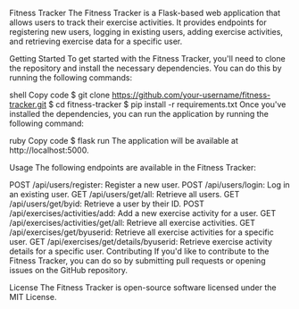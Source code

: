 Fitness Tracker
The Fitness Tracker is a Flask-based web application that allows users to track their exercise activities. It provides endpoints for registering new users, logging in existing users, adding exercise activities, and retrieving exercise data for a specific user.

Getting Started
To get started with the Fitness Tracker, you'll need to clone the repository and install the necessary dependencies. You can do this by running the following commands:

shell
Copy code
$ git clone https://github.com/your-username/fitness-tracker.git
$ cd fitness-tracker
$ pip install -r requirements.txt
Once you've installed the dependencies, you can run the application by running the following command:

ruby
Copy code
$ flask run
The application will be available at http://localhost:5000.

Usage
The following endpoints are available in the Fitness Tracker:

POST /api/users/register: Register a new user.
POST /api/users/login: Log in an existing user.
GET /api/users/get/all: Retrieve all users.
GET /api/users/get/byid: Retrieve a user by their ID.
POST /api/exercises/activities/add: Add a new exercise activity for a user.
GET /api/exercises/activities/get/all: Retrieve all exercise activities.
GET /api/exercises/get/byuserid: Retrieve all exercise activities for a specific user.
GET /api/exercises/get/details/byuserid: Retrieve exercise activity details for a specific user.
Contributing
If you'd like to contribute to the Fitness Tracker, you can do so by submitting pull requests or opening issues on the GitHub repository.

License
The Fitness Tracker is open-source software licensed under the MIT License.
